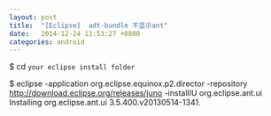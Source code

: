 ```yaml
---
layout: post
title:  "[Eclipse]	adt-bundle 不显示ant"
date:   2014-12-24 11:53:27 +0800
categories: android
---
```



$ cd `your eclipse install folder`

$ eclipse -application org.eclipse.equinox.p2.director -repository http://download.eclipse.org/releases/juno -installIU org.eclipse.ant.ui
    Installing org.eclipse.ant.ui 3.5.400.v20130514-1341.

